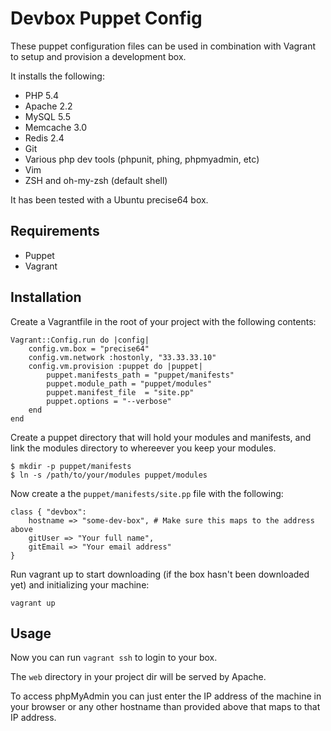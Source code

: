 Devbox Puppet Config
====================

These puppet configuration files can be used in combination with Vagrant to setup and provision a development box.

It installs the following:
* PHP 5.4
* Apache 2.2
* MySQL 5.5
* Memcache 3.0
* Redis 2.4
* Git
* Various php dev tools (phpunit, phing, phpmyadmin, etc)
* Vim
* ZSH and oh-my-zsh (default shell)

It has been tested with a Ubuntu precise64 box.

Requirements
------------

* Puppet
* Vagrant

Installation
------------

Create a Vagrantfile in the root of your project with the following contents:

```
Vagrant::Config.run do |config|
    config.vm.box = "precise64"
    config.vm.network :hostonly, "33.33.33.10"
    config.vm.provision :puppet do |puppet|
        puppet.manifests_path = "puppet/manifests"
        puppet.module_path = "puppet/modules"
        puppet.manifest_file  = "site.pp"
        puppet.options = "--verbose"
    end
end
```

Create a puppet directory that will hold your modules and manifests, and link the modules directory to whereever you keep your modules.

```
$ mkdir -p puppet/manifests
$ ln -s /path/to/your/modules puppet/modules
```

Now create a the ```puppet/manifests/site.pp``` file with the following:
```
class { "devbox":
    hostname => "some-dev-box", # Make sure this maps to the address above
    gitUser => "Your full name",
    gitEmail => "Your email address"
}
```

Run vagrant up to start downloading (if the box hasn't been downloaded yet) and initializing your machine:
```
vagrant up
```

Usage
-----

Now you can run ```vagrant ssh``` to login to your box.

The ```web``` directory in your project dir will be served by Apache.

To access phpMyAdmin you can just enter the IP address of the machine in your browser or any other hostname than provided above that maps to that IP address.

